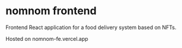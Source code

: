 # nomnom frontend

Frontend React application for a food delivery system based on NFTs. 

Hosted on nomnom-fe.vercel.app
